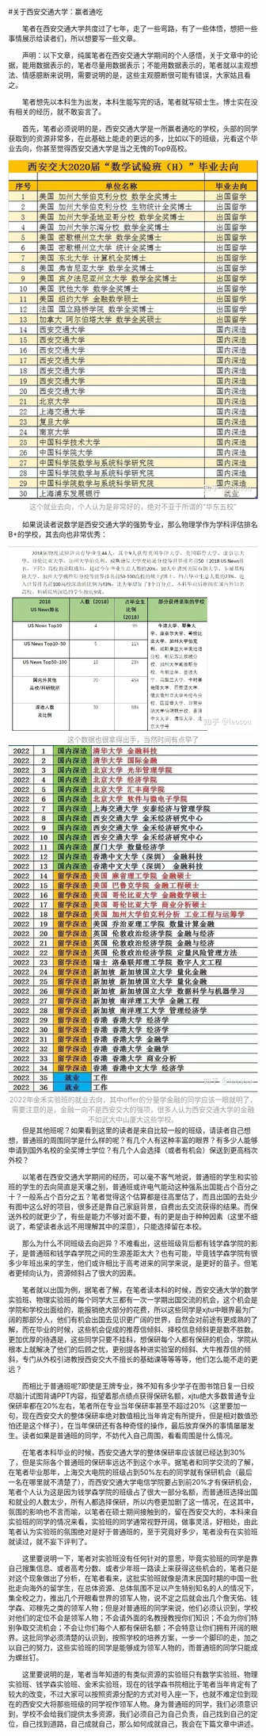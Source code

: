 #关于西安交通大学：赢者通吃

&emsp;&emsp;笔者在西安交通大学共度过了七年，走了一些弯路，有了一些体悟，想把一些事情展示给读者们，所以想要写一些文章。

&emsp;&emsp;声明：以下文章，纯属笔者在西安交通大学期间的个人感悟，关于文章中的论据，能用数据表示的，笔者尽量用数据表示；不能用数据表示的，笔者就以主观想法、情感臆断来说明，需要说明的是，这些主观臆断很可能有错误，大家姑且看之。

&emsp;&emsp;笔者想先以本科生为出发，本科生能写完的话，笔者就写硕士生。博士实在没有相关的经历，就不敢妄言了。

&emsp;&emsp;首先，笔者必须说明的是，西安交通大学是一所赢者通吃的学校，头部的同学获取到的资源非常多，在此基础上能走的更远的多，比如以下的班级，光看这个毕业去向，你甚至觉得西安交通大学是当之无愧的Top9高校。
<div align=center><img src="./assets/math.jpg"></div>
<div style="color:orange; solid #d9d9d9;
    text-align:center;
    color: #999;
    padding: 2px;"
    >这个就业去向，个人认为是非常好的，绝对不亚于所谓的“华东五校”
</div>

&emsp;&emsp;如果说读者说数学是西安交通大学的强势专业，那么物理学作为学科评估排名B+的学校，其去向也非常优秀：
<div align=center><img src="./assets/physics.jpg"></div>
<div style="color:orange; solid #d9d9d9;
    text-align:center;
    color: #999;
    padding: 2px;"
    >这个数据也很拿得出手，当然时间有点早了
</div>
<div align=center><img src="./assets/finance.jpg"></div>
    <div style="color:orange; solid #d9d9d9;
    text-align:center;
    color: #999;
    padding: 2px;"
    >2022年金禾实验班的就业去向，其中offer的分量学金融的同学应该一眼就明了，需要注意的是，金融一向不是西安交大的强项，很多人认为西安交通大学的金融不如武大中山厦大这些学校。
</div>
&emsp;&emsp;但是其他班呢？如果看到这里的读者是来自比较一般的班级，请读者自己想想，普通班的周围同学是什么样的呢？有几个人有这种丰富的眼界？有多少人能够申请到国外名校的全奖博士学位？有几个人会选择（或者有机会）保送到更高档次外校？

&emsp;&emsp;以笔者在西安交通大学期间的经历，可以毫不客气地说，普通班的学生和实验班的学生的去向简直是天壤之别，普通班或许电气能动这种强系出国能占个百分之十？一般系占个百分之五？笔者觉得这个估算都是往高里估了，而且出国的去处少有图中这么好的项目，很多还是靠自己家庭背景，自费出去交流获得的结果。而保送外校的就更少了，有些是能力不够对面不要，有的更是由于种种因素（这里不细说了，希望读者永远不用理解其中的深意），只能选择留在本校。

&emsp;&emsp;那么为什么不同班级去向迥异？不难看出，这些班级背后都有钱学森学院的影子，是普通班和钱学森学院之间的生源差距太大？也有可能，毕竟钱学森学院有很多少年班出来的学生，他们或许相比于高考进来的同学来说，是更好的苗子。但笔者更倾向认为，资源倾斜占了很大的因素。

&emsp;&emsp;笔者就以出国为例，据笔者了解，在笔者读本科的时候，西安交通大学的数学实验班、物理实验班的每个同学大三都有一次一学期出国交流的机会，这个机会是学院和学校出面给的，能报销绝大部分的花费，所以这些同学是xjtu中眼界最为广阔的那部分人，他们有机会出国去见识更广阔的世界，自然会对前途有更成熟的了解，而在毕业的时候，这些机会促成的推荐信倾斜、择校信息倾斜更是数不胜数。更加优厚的待遇是，这些同学只要不挂科，想保研每个人都有保研的机会，学院从根本上就解决了他们的后顾之忧，更别提各种进实验室的倾斜、大牛推荐信的倾斜，专门从外校引进教授西安交大不擅长的基础课等等等等，他们怎么能不走的更远？

&emsp;&emsp;而相比于普通班呢?即使是王牌专业，殊不知有多少学子在图书馆日复一日绞尽脑汁试图背诵PPT内容，指望着那点绩点获得保研名额，xjtu绝大多数普通专业保研率都在20%左右，笔者所在专业当年保研率甚至不超过20%（这里要加一句，现在西安交大的整体保研率绝对数值相比当年肯定有所提升，但是相对数值恐怕还是这个样子），在当年保研还有各种奇怪的操作，最后放弃保外的事情屡屡发生。读者如果是普通班的同学，不妨代入自己周围，看看周围是什么情况。

&emsp;&emsp;在笔者本科毕业的时候，西安交通大学的整体保研率应该就已经达到30%了，但是实际各个普通班的保研率远达不到这个水平。据笔者和同学交流的了解，在笔者毕业那年，上海交大电院的班级占到50%左右的同学就有保研机会（最后一名在哪里就不清楚了），而西安交通大学电信学院要占到前20%才有保研机会，笔者个人认为这是因为钱学森学院的班级占了很大一部分名额，而普通班选择出国和就业的人数太少，所有人都选择保研，所以内卷更加剧了这一情况，在这其中，氛围的影响也不言而喻，以笔者在硕士期间接触到的，留在西安交大的，本科来自实验班的同学的情况来看，实验班的同学通常视野开阔，做事灵活，好相处，由此笔者认为实验班的氛围绝对是好于普通班的，至于究竟好多少，笔者没有在实验班就读过，就不妄下评判了。

&emsp;&emsp;这里要说明一下，笔者对实验班没有任何针对的意思，毕竟实验班的同学是靠自己搜集信息、或者高考分数、或者少年班一路读上来获得这些机会的，笔者只是对这个现象做出了分析，在笔者看来，这批实验班就像是清末民国时期的中国一批批走向海外的留学生，在总体资源、总体氛围不足以产生特别知名的人的情况下，集全校之力，推出几个开眼看世界的领军人物，说不定之后就会出几个詹天佑、钱学森、邓稼先之类的领军人物；但是对普通班的同学来说，他们必须认识到，学校对他们的定位不会是领军人物；不会请外面的名教授教授你们知识；不会为你们特别争取交流机会；不会让你们每个人都有保研名额；不会特意让你们拥有开阔的眼界。这批同学必须清楚的认识到，按照学校的培养方案，一步一个脚印的走，加之以自己的努力，这些实验班的同学是能够成为领军人物的，而普通班的同学只能成为螺丝钉。

&emsp;&emsp;这里要说明的是，笔者当年知道的有类似资源的实验班只有数学实验班、物理实验班、钱学森实验班、金禾实验班，现在的钱学森书院相比于笔者当年肯定有了较大的改变，不过大家可以按照资源分配的方式对号入座一下，也就不难定位到现在的西安交大将那些班级的同学视作领军人物。身为普通班的同学，我们必须意识到，学校不会给我们提供太多资源，我们必须自己为自己负责，自己找到自己的定位，自己找到道路，自己成就自己，那么如何成就自己，我会在下篇文章中讲述。
